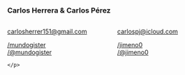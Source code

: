 <h3>Carlos Herrera & Carlos Pérez</h3>
<div style="width:50%; float: left;">
    <p>
        <a href="mailto:carlosherrer151@gmail.com">carlosherrer151@gmail.com</a>
    </p>
    <p>
        <a href="https://github.com/mundogister"><i class="fa fa-github" title="GitHub"></i>/mundogister</a><br />
        <a href="https://twitter.com/mundogister"><i class="fa fa-twitter" title="Twitter"></i>/@mundogister</a>
        
    </p>
</div>
<div style="width:50%; float: left;">
    <p>
        <a href="mailto:carlospj@icloud.com">carlospj@icloud.com</a>
    </p>
    <p>
        <a href="https://github.com/jimeno0"><i class="fa fa-github" title="GitHub"></i>/jimeno0</a><br />
        <a href="https://twitter.com/jimeno0"><i class="fa fa-twitter" title="Twitter"></i>/@jimeno0</a>
    </p>
</div>

